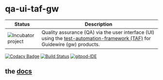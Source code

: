 # qa-ui-taf-gw

| Status | Description |
| ------ | ----------- |
| ![Incubator project](https://img.icons8.com/color/48/000000/egg-incubator.png) |Quality assurance (QA) via the user interface (UI) using the [test-automation-framework (TAF)](https://github.com/baloise/test-automation-framework) for Guidewire (gw) products. |

[![Codacy Badge](https://api.codacy.com/project/badge/Grade/bf6fa237dd934970991ecba2c66db23e)](https://app.codacy.com/app/open-insurance/baloise.qa-ui-taf-gw?utm_source=github.com&utm_medium=referral&utm_content=open-insurance/qa-ui-taf-gw&utm_campaign=Badge_Grade_Dashboard)
[![Build Status](https://travis-ci.org/open-insurance/baloise.qa-ui-taf-gw.svg?branch=master)](https://travis-ci.org/open-insurance/qa-ui-taf-gw)
[![gitpod-IDE](https://img.shields.io/badge/open--IDE-as--gitpod-blue.svg?style=flat&label=openIDE)](https://gitpod.io#https://github.com/open-insurance/baloise.qa-ui-taf-gw)

## the [docs](docs/index.md)
